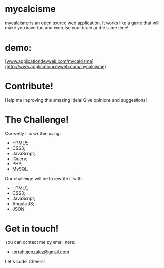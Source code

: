 # mycalcisme

mycalcisme is an open source web application. It works like a game that will make you have fun and exercise your brain at the same time!

# demo:

[www.applicationdevweb.com/mycalcisme](http://www.applicationdevweb.com/mycalcisme)

# Contribute!

Help me improving this amazing ideia! Give opinions and suggestions!

# The Challenge!

Currently it is written using:

 - HTML5;
 - CSS3;
 - JavaScript;
 - jQuery;
 - PHP;
 - MySQL.

Our challenge will be to rewrite it with:

 - HTML5;
 - CSS3;
 - JavaScript;
 - AngularJS;
 - JSON.

# Get in touch!

You can contact me by email here:

 - iorrah.gonzalez@gmail.com

Let's code. Cheers!
